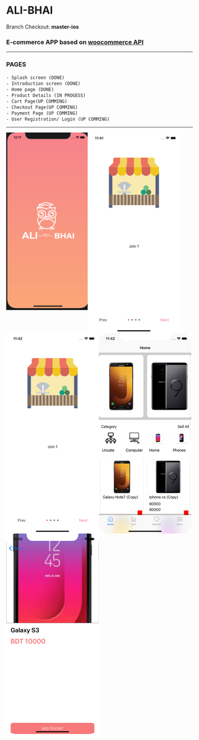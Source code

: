 # ALI-BHAI

Branch Checkout: **master-ios**

### E-commerce APP based on  <a href="https://woocommerce.github.io/woocommerce-rest-api-docs/">woocommerce API</a>
---------------------------------------------------------------
### PAGES
    - Splash screen (DONE)
    - Introduction screen (DONE)
    - Home page (DONE)
    - Product Details (IN PROGESS)
    - Cart Page(UP COMMING)
    - Checkout Page(UP COMMING)
    - Payment Page (UP COMMING)
    - User Registration/ Login (UP COMMING)

------------------------------------------------------------------------------------
<img align="left" src="image/s1.png" width="220px"/> 
<img align="left" src="image/s2.png" width="250px"/> 
<img align="left" src="image/s3.png" width="250"/> 
<img align="left" src="image/s4.png" width="250px"/> 
<img align="left" src="image/s5.png" width="250px"/>

